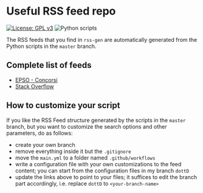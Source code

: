 # Useful RSS feed repo

[![License: GPL v3](https://img.shields.io/badge/License-GPLv3-blue.svg)](https://www.gnu.org/licenses/gpl-3.0)
![Python scripts](https://github.com/DottD/rss-depot/workflows/Python%20scripts/badge.svg)

The RSS feeds that you find in `rss-gen` are automatically generated from the Python scripts in the `master` branch.

## Complete list of feeds

* [EPSO - Concorsi](https://github.com/DottD/rss-depot/blob/dottD/rss-gen/epso-rss.xml?raw=true)
* [Stack Overflow](https://github.com/DottD/rss-depot/blob/dottD/rss-gen/stack-overflow-rss.xml?raw=true)

## How to customize your script

If you like the RSS Feed structure generated by the scripts in the `master` branch, but you want to customize the search options and other parameters, do as follows:

* create your own branch
* remove everything inside it but the `.gitignore`
* move the `main.yml` to a folder named `.github/workflows`
* write a configuration file with your own customizations to the feed content; you can start from the configuration files in my branch `dottD`
* update the links above to point to your files; it suffices to edit the branch part accordingly, i.e. replace `dottD` to `<your-branch-name>`

